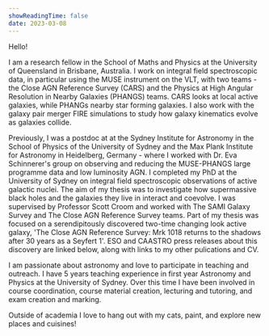 ```yaml
---
showReadingTime: false
date: 2023-03-08
---
```


Hello! 

I am a research fellow in the School of Maths and Physics at the University of Queensland in Brisbane, Australia. I work on integral field spectroscopic data, in particular using the MUSE instrument on the VLT, with two teams - the Close AGN Reference Survey (CARS) and the Physics at High Angular Resolution in Nearby Galaxies (PHANGS) teams. CARS looks at local active galaxies, while PHANGs nearby star forming galaxies. I also work with the galaxy pair merger FIRE simulations to study how galaxy kinematics evolve as galaxies collide.

Previously, I was a postdoc at at the Sydney Institute for Astronomy in the School of Physics of the University of Sydney and the Max Plank Institute for Astronomy in Heidelberg, Germany - where I worked with Dr. Eva Schinnerer's group on observing and reducing the MUSE-PHANGS large programme data and low luminosity AGN. I completed my PhD at the University of Sydney on integral field spectroscopic observations of active galactic nuclei. The aim of my thesis was to investigate how supermassive black holes and the galaxies they live in interact and coevolve. I was supervised by Professor Scott Croom and worked with The SAMI Galaxy Survey and The Close AGN Reference Survey teams. Part of my thesis was focused on a serendipitously discovered two-time changing look active galaxy, 'The Close AGN Reference Survey: Mrk 1018 returns to the shadows after 30 years as a Seyfert 1'. ESO and CAASTRO press releases about this discovery are linked below, along with links to my other pulications and CV.

I am passionate about astronomy and love to participate in teaching and outreach. I have 5 years teaching experience in first year Astronomy and Physics at the University of Sydney. Over this time I have been involved in course coordination, course material creation, lecturing and tutoring, and exam creation and marking.

Outside of academia I love to hang out with my cats, paint, and explore new places and cuisines!

